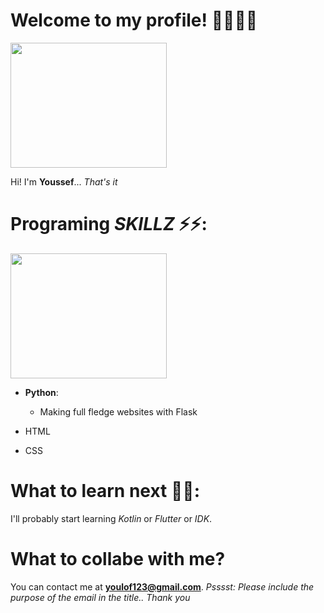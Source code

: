 
# Welcome to my profile! 🙋‍♂️🙋‍♂️
<img src="https://media.giphy.com/media/28GHfhGFWpFgsQB4wR/giphy.gif?cid=ecf05e476on8v2hgeea8xty1tv3e328tytu0gx3uy9oi3vl0&rid=giphy.gif&ct=g" width="250" height="200" />

Hi! I'm **Youssef**... _That's it_


# Programing *SKILLZ* ⚡⚡:

<img src="https://media.giphy.com/media/zOvBKUUEERdNm/giphy.gif?cid=ecf05e47rt6s0v0cb3oc49bhc0zdq7de4g1v5n5r63f38npe&rid=giphy.gif&ct=g" width="250" height="200" />

- **Python**:

  - Making full fledge websites with Flask
- HTML
- CSS


# What to learn next 🏫🏫:
I'll probably start learning *Kotlin* or *Flutter* or *IDK*.


# What to collabe with me?
You can contact me at **youlof123@gmail.com**.
*Psssst: Please include the purpose of the email in the title.. Thank you*

